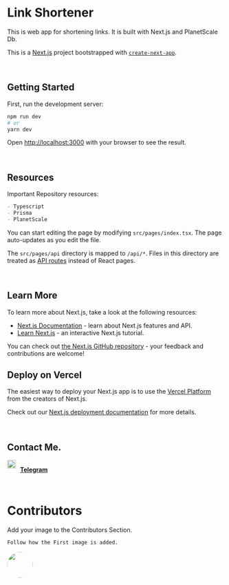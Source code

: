 # Link Shortener

This is web app for shortening links. It is built with Next.js and PlanetScale Db.

This is a [Next.js](https://nextjs.org/) project bootstrapped with [`create-next-app`](https://github.com/vercel/next.js/tree/canary/packages/create-next-app).

</br>

## Getting Started

First, run the development server:

```bash
npm run dev
# or
yarn dev
```

Open [http://localhost:3000](http://localhost:3000) with your browser to see the result.

</br>

## Resources

Important Repository resources:
```md
- Typescript
- Prisma
- PlanetScale
```

You can start editing the page by modifying `src/pages/index.tsx`. The page auto-updates as you edit the file.

The `src/pages/api` directory is mapped to `/api/*`. Files in this directory are treated as [API routes](https://nextjs.org/docs/api-routes/introduction) instead of React pages.

</br>

## Learn More

To learn more about Next.js, take a look at the following resources:

- [Next.js Documentation](https://nextjs.org/docs) - learn about Next.js features and API.
- [Learn Next.js](https://nextjs.org/learn) - an interactive Next.js tutorial.

You can check out [the Next.js GitHub repository](https://github.com/vercel/next.js/) - your feedback and contributions are welcome!

## Deploy on Vercel

The easiest way to deploy your Next.js app is to use the [Vercel Platform](https://vercel.com/new?utm_medium=default-template&filter=next.js&utm_source=create-next-app&utm_campaign=create-next-app-readme) from the creators of Next.js.

Check out our [Next.js deployment documentation](https://nextjs.org/docs/deployment) for more details.

</br>

## Contact Me.
<div style="display:flex; flex-direction:row; gap:10px;">
<img src="https://img.icons8.com/3d-fluency/100/000000/telegram.png" height="20" width="20">

[**Telegram**](https://t.me/bhaumic_kun)

</div>

</br>

# Contributors

Add your image to the Contributors Section.
```markdown
Follow how the First image is added.
```

<div>
    <img style="border-radius:50px" height="60" width="60" src="https://github.com/mic-360.png">
</div>
